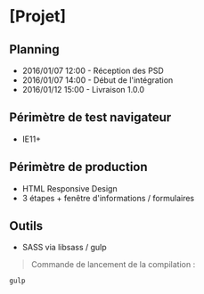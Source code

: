 
# [Projet]



## Planning

- 2016/01/07 12:00 - Réception des PSD
- 2016/01/07 14:00 - Début de l'intégration
- 2016/01/12 15:00 - Livraison 1.0.0



## Périmètre de test navigateur

- IE11+



## Périmètre de production

- HTML Responsive Design
- 3 étapes + fenêtre d'informations / formulaires



## Outils

- SASS via libsass / gulp

> Commande de lancement de la compilation :

```
gulp
```


